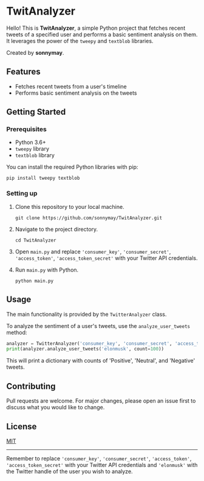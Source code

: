 # TwitAnalyzer

Hello! This is **TwitAnalyzer**, a simple Python project that fetches recent tweets of a specified user and performs a basic sentiment analysis on them. It leverages the power of the `tweepy` and `textblob` libraries.

Created by **sonnymay**.

## Features

- Fetches recent tweets from a user's timeline
- Performs basic sentiment analysis on the tweets

## Getting Started

### Prerequisites

- Python 3.6+
- `tweepy` library
- `textblob` library

You can install the required Python libraries with pip:

```shell
pip install tweepy textblob
```

### Setting up

1. Clone this repository to your local machine.

    ```shell
    git clone https://github.com/sonnymay/TwitAnalyzer.git
    ```

2. Navigate to the project directory.

    ```shell
    cd TwitAnalyzer
    ```

3. Open `main.py` and replace `'consumer_key'`, `'consumer_secret'`, `'access_token'`, `'access_token_secret'` with your Twitter API credentials.

4. Run `main.py` with Python.

    ```shell
    python main.py
    ```

## Usage

The main functionality is provided by the `TwitterAnalyzer` class. 

To analyze the sentiment of a user's tweets, use the `analyze_user_tweets` method:

```python
analyzer = TwitterAnalyzer('consumer_key', 'consumer_secret', 'access_token', 'access_token_secret')
print(analyzer.analyze_user_tweets('elonmusk', count=100))
```

This will print a dictionary with counts of 'Positive', 'Neutral', and 'Negative' tweets.

## Contributing

Pull requests are welcome. For major changes, please open an issue first to discuss what you would like to change.

## License

[MIT](https://choosealicense.com/licenses/mit/)

---

Remember to replace `'consumer_key'`, `'consumer_secret'`, `'access_token'`, `'access_token_secret'` with your Twitter API credentials and `'elonmusk'` with the Twitter handle of the user you wish to analyze.
